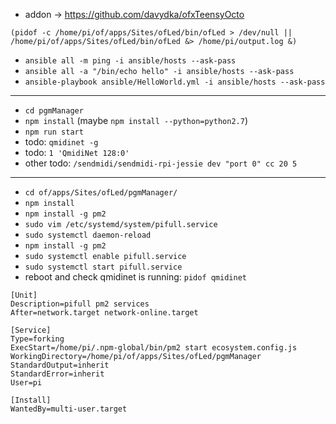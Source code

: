 
* addon -> https://github.com/davydka/ofxTeensyOcto

`(pidof -c /home/pi/of/apps/Sites/ofLed/bin/ofLed > /dev/null || /home/pi/of/apps/Sites/ofLed/bin/ofLed &> /home/pi/output.log &)`

* `ansible all -m ping -i ansible/hosts --ask-pass`
* `ansible all -a "/bin/echo hello" -i ansible/hosts --ask-pass`
* `ansible-playbook ansible/HelloWorld.yml -i ansible/hosts --ask-pass`

---

* `cd pgmManager`
* `npm install` (maybe `npm install --python=python2.7`)
* `npm run start`
* todo: `qmidinet -g`
* todo: `1 'QmidiNet 128:0'`
* other todo: `/sendmidi/sendmidi-rpi-jessie dev "port 0" cc 20 5`

---

* `cd of/apps/Sites/ofLed/pgmManager/`
* `npm install`
* `npm install -g pm2`
* `sudo vim /etc/systemd/system/pifull.service`
* `sudo systemctl daemon-reload`
* `npm install -g pm2`
* `sudo systemctl enable pifull.service`
* `sudo systemctl start pifull.service`
* reboot and check qmidinet is running: `pidof qmidinet`


```
[Unit]
Description=pifull pm2 services
After=network.target network-online.target

[Service]
Type=forking
ExecStart=/home/pi/.npm-global/bin/pm2 start ecosystem.config.js
WorkingDirectory=/home/pi/of/apps/Sites/ofLed/pgmManager
StandardOutput=inherit
StandardError=inherit
User=pi

[Install]
WantedBy=multi-user.target
```
